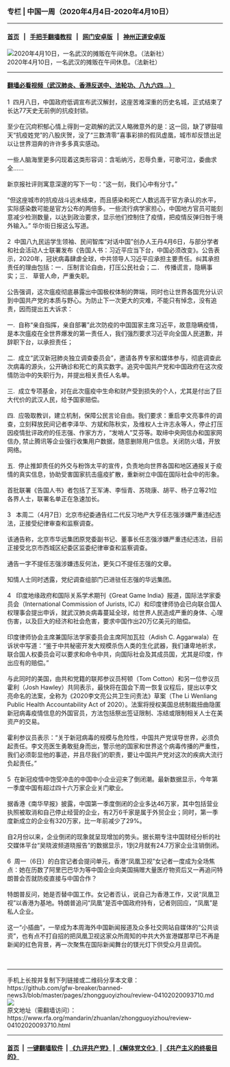 ### 专栏 | 中国一周（2020年4月4日-2020年4月10日）
------------------------

#### [首页](https://github.com/gfw-breaker/banned-news3/blob/master/README.md) &nbsp;&nbsp;|&nbsp;&nbsp; [手把手翻墙教程](https://github.com/gfw-breaker/guides/wiki) &nbsp;&nbsp;|&nbsp;&nbsp; [网门安卓版](https://github.com/oGate2/oGate) &nbsp;&nbsp;|&nbsp;&nbsp; [神州正道安卓版](https://github.com/SzzdOgate/update) 



<div id="headerimg">
 <img alt="2020年4月10日，一名武汉的摊贩在午间休息。（法新社）" src="https://www.rfa.org/mandarin/zhuanlan/zhongguoyizhou/review-04102020093710.html/000_1QI8PJ.jpg/@@images/a5e8ef23-b810-4a40-9272-dbb6fd925c00.jpeg" title="2020年4月10日，一名武汉的摊贩在午间休息。（法新社）"/>
 <div id="headerimgcontents">
  <div id="headerimgcaption">
   <span>
    2020年4月10日，一名武汉的摊贩在午间休息。（法新社）
   </span>
   <!-- zoomattribute -->
  </div>
  <!-- headerimgcaption -->
 </div>
 <!-- headerimagecontents -->
</div>

<hr/>


#### [翻墙必看视频（武汉肺炎、香港反送中、法轮功、八九六四...）](https://github.com/gfw-breaker/banned-news3/blob/master/pages/link3.md)

<div id="storytext">
 <div>
  <div class="slot_header">
  </div>
 </div>
 <p>
  1  四月八日，中国政府低调宣布武汉解封，这座苦难深重的历史名城，正式结束了长达77天史无前例的抗疫封锁。
  <br/>
  <br/>
  至少在沉疴积郁心情上得到一定疏解的武汉人略微意外的是：这一回，缺了锣鼓喧天“抗疫姓党”的八股庆贺，没了“三数清零”喜事彩排的假凤虚凰，城市却反馈出足以让世界泪奔的许许多多真实感动。
  <br/>
  <br/>
  一些人脑海里更多闪现着这类形容词：含垢纳污，忍辱负重，可歌可泣，委曲求全......
  <br/>
  <br/>
  新京报社评则寓意深邃的写下一句：“这一刻，我们心中有分寸。”
  <br/>
  <br/>
  “但这座城市的抗疫战斗远未结束，而且感染和死亡人数远高于官方承认的水平，实际感染数可能是官方公布的两倍多。一些流行病学家担心，中国地方官员可能刻意减少检测数量，以达到政治要求，显示他们控制住了疫情，把疫情反弹归咎于境外输入。” 华尔街日报这么写道。
  <br/>
  <br/>
  2  中国八九民运学生领袖、民间智库“对话中国”创办人王丹4月6日，与部分学者和社会活动人士联署发布《告国人书：习近平应当下台，中国必须改变》。公告表示，2020年，冠状病毒肆虐全球，中共领导人习近平应承担主要责任。纠其承担责任的理由包括：一．压制言论自由，打压公民社会；二． 传播谎言，隐瞒事实；三． 草菅人命，严重失职。
  <br/>
  <br/>
  公告强调，这次瘟疫彻底暴露出中国极权体制的弊端，同时也让世界各国充分认识到中国共产党的本质与野心。为防止下一次更大的灾难，不能只有悼念，没有追责，因而提出五大诉求：
  <br/>
  <br/>
  一.  自称“亲自指挥，亲自部署”此次防疫的中国国家主席习近平，故意隐瞒疫情，是本次瘟疫在全世界爆发的第一责任人，我们强烈要求习近平向全国人民道歉，并辞职下台，以承担责任；
  <br/>
  <br/>
  二.  成立“武汉新冠肺炎独立调查委员会”，邀请各界专家和媒体参与，彻底调查此次病毒的源头，公开确诊和死亡的真实数字。追究中国共产党和中国政府在这次疫情防治中的失职行为，并提出相关责任人名单。
  <br/>
  <br/>
  三.  成立专项基金，对在此次瘟疫中生命和财产受到损失的个人，尤其是付出了巨大代价的武汉人民，给予国家赔偿。
  <br/>
  <br/>
  四.  应吸取教训，建立机制，保障公民言论自由。我们要求：重启李文亮事件的调查，立刻释放民间记者李泽华、方斌和陈秋实，及维权人士许志永等人，停止打压因疫情批评政府的任志强、作家方方，“发哨人”艾芬等。取缔中央网信办和国家网信办, 禁止腾讯等企业强行收集用户数据，随意删除用户信息。关闭防火墙，开放网络。
  <br/>
  <br/>
  五.  停止推卸责任的外交与粉饰太平的宣传，负责地向世界各国和地区通报关于疫情的真实信息，协助受害国家抗击瘟疫扩散，重新树立中国在国际社会中的形象。
  <br/>
  <br/>
  首批联署《告国人书》者包括了王军涛、李恒青、苏晓康、胡平、杨子立等21位各界人士，联署名单正在急速加长。
  <br/>
  <br/>
  3   本周二（4月7日）北京市纪委通告红二代反习地产大亨任志强涉嫌严重违纪违法，正接受纪律审查和监察调查。
  <br/>
  <br/>
  该通告称，北京市华远集团原党委副书记、董事长任志强涉嫌严重违纪违法，目前正接受北京市西城区纪委区监委纪律审查和监察调查。
  <br/>
  <br/>
  通告一字不提任志强涉嫌违反何法，更矢口不提任志强的文章。
  <br/>
  <br/>
  知情人士同时透露，党纪调查组部门已进驻任志强的华远集团。
  <br/>
  <br/>
  4   印度地缘政府和国际关系学术期刊《Great Game India》报道，国际法学家委员会（International Commission of Jurists, ICJ）和印度律师协会已向联合国人权理事会提出申诉，就武汉肺炎病毒蔓延全球，给世界人民造成严重的身体、心理伤害，以及巨大的经济和社会危害，要求中国作出20万亿美元的赔偿。
  <br/>
  <br/>
  印度律师协会主席兼国际法学家委员会主席阿加瓦拉（Adish C. Aggarwala）在诉状中写道：“鉴于中共秘密开发大规模杀伤人类的生化武器，我们谦卑地祈求，联合国人权委员会可以要求和命令中共，向国际社会及其成员国，尤其是印度，作出应有的赔偿。”
  <br/>
  <br/>
  与此同时的美国，由共和党籍的联邦参议员柯顿（Tom Cotton）和另一位参议员霍利（Josh Hawley）共同表示，最快将在国会下周一恢复议程后，提出以李文亮命名的法案，全称为《2020李文亮公共卫生问责法》草案（The Li Wenliang Public Health Accountability Act of 2020）。法案将授权美国总统制裁扭曲隐匿新冠病毒疫情信息的外国官员，方法包括祭出签证限制、冻结或限制相关人士在美资产的交易。
  <br/>
  <br/>
  霍利参议员表示：“关于新冠病毒的规模与危险性，中国共产党误导世界，必须负起责任。李文亮医生勇敢挺身而出，警示他的国家和世界这个病毒传播的严重性，我们必须彰显他的事迹，并且尽我们的职责，要让中国共产党对这次的疾病大流行负起责任。”
  <br/>
  <br/>
  5  在新冠疫情中饱受冲击的中国中小企业迎来了倒闭潮。最新数据显示，今年第一季度中国有超过四十六万家企业关门歇业。
  <br/>
  <br/>
  据香港《南华早报》披露，中国第一季度倒闭的企业多达46万家，其中包括营业执照被取消和自己停止经营的企业，有2万6千家是属于外贸企业；同时，第一季度新成立的企业有320万家，比一年前减少了29%。
  <br/>
  <br/>
  自2月份以来，企业倒闭的现象就呈现增加的势头。据长期专注中国财经分析的社交媒体平台“吴晓波频道晓报告”的数据显示，1到2月就有24.7万家企业注销倒闭。
  <br/>
  <br/>
  6  周一（6日）的白宫记者会提问单元，香港“凤凰卫视”女记者一度成为全场焦点：她在历数了阿里巴巴华为等中国企业向美国捐赠大量医疗物资后又一再追问特朗普会否就防疫直接与中国合作？
  <br/>
  <br/>
  特朗普反问，她是否替中国工作。女记者否认，说自己为香港工作，又说“凤凰卫视”以香港为基地。特朗普追问“凤凰”是否中国政府持有，记者则回应，“凤凰”是私人企业。
  <br/>
  <br/>
  这一“小插曲”，一举成为本周海外中国新闻报道及众多社交网站自媒体的“公共谈资”，也有点不打自招的把凤凰卫视这家众所周知的中共大外宣港媒那早已不再是新闻的红色背景，再一次聚焦在国际新闻舞台的镁光灯下供受众月旦调侃。
  <br/>
  <br/>
  <br/>
 </p>
</div>

<hr/>
手机上长按并复制下列链接或二维码分享本文章：<br/>
https://github.com/gfw-breaker/banned-news3/blob/master/pages/zhongguoyizhou/review-04102020093710.md <br/>
<a href='https://github.com/gfw-breaker/banned-news3/blob/master/pages/zhongguoyizhou/review-04102020093710.md'><img src='https://github.com/gfw-breaker/banned-news3/blob/master/pages/zhongguoyizhou/review-04102020093710.md.png'/></a> <br/>
原文地址（需翻墙访问）：https://www.rfa.org/mandarin/zhuanlan/zhongguoyizhou/review-04102020093710.html


------------------------
#### [首页](https://github.com/gfw-breaker/banned-news3/blob/master/README.md) &nbsp;|&nbsp; [一键翻墙软件](https://github.com/gfw-breaker/nogfw/blob/master/README.md) &nbsp;| [《九评共产党》](https://github.com/gfw-breaker/9ping.md/blob/master/README.md#九评之一评共产党是什么) | [《解体党文化》](https://github.com/gfw-breaker/jtdwh.md/blob/master/README.md) | [《共产主义的终极目的》](https://github.com/gfw-breaker/gczydzjmd.md/blob/master/README.md)


<img src='http://gfw-breaker.win/banned-news3/pages/zhongguoyizhou/review-04102020093710.md' width='0px' height='0px'/>